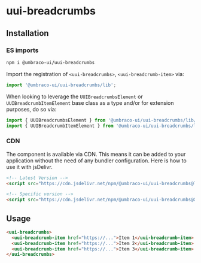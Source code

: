 # uui-breadcrumbs

## Installation

### ES imports

```zsh
npm i @umbraco-ui/uui-breadcrumbs
```

Import the registration of `<uui-breadcrumbs>`, `<uui-breadcrumb-item>` via:

```javascript
import '@umbraco-ui/uui-breadcrumbs/lib';
```

When looking to leverage the `UUIBreadcrumbsElement` or `UUIBreadcrumbItemElement` base class as a type and/or for extension purposes, do so via:

```javascript
import { UUIBreadcrumbsElement } from '@umbraco-ui/uui-breadcrumbs/lib/uui-breadcrumbs.element';
import { UUIBreadcrumbItemElement } from '@umbraco-ui/uui-breadcrumbs/lib/uui-breadcrumb-item.element';
```

### CDN

The component is available via CDN. This means it can be added to your application without the need of any bundler configuration. Here is how to use it with jsDelivr.

```html
<!-- Latest Version -->
<script src="https://cdn.jsdelivr.net/npm/@umbraco-ui/uui-breadcrumbs@latest/dist/uui-breadcrumbs.min.js"></script>

<!-- Specific version -->
<script src="https://cdn.jsdelivr.net/npm/@umbraco-ui/uui-breadcrumbs@X.X.X/dist/uui-breadcrumbs.min.js"></script>
```

## Usage

```html
<uui-breadcrumbs>
  <uui-breadcrumb-item href="https://...">Item 1</uui-breadcrumb-item>
  <uui-breadcrumb-item href="https://...">Item 2</uui-breadcrumb-item>
  <uui-breadcrumb-item href="https://...">Item 3</uui-breadcrumb-item>
</uui-breadcrumbs>
```
